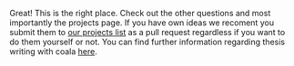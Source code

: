 Great! This is the right place. Check out the other questions and most
importantly the projects page.
If you have own ideas we recoment you submit them to
[our projects list](https://github.com/coala/projects/blob/master/data/projects.js)
as a pull request regardless if you want to do them yourself or not.
You can find further information regarding thesis writing with coala [here](http://coala.io/thesis).
